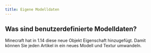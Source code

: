 ```yaml
---
title: Eigene Modelldaten
---
```


## Was sind benutzerdefinierte Modelldaten?

Minecraft hat in 1.14 diese neue Objekt Eigenschaft hinzugefügt. Damit können Sie jeden Artikel in ein neues Modell und Textur umwandeln.